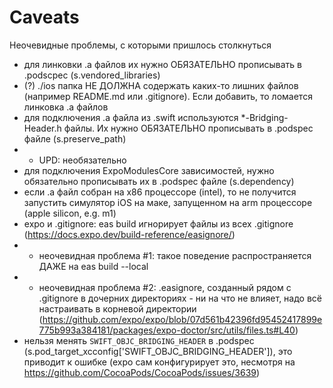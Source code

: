 # Caveats

Неочевидные проблемы, с которыми пришлось столкнуться

- для линковки .a файлов их нужно ОБЯЗАТЕЛЬНО прописывать в .podscpec (s.vendored_libraries)
- (?) ./ios папка НЕ ДОЛЖНА содержать каких-то лишних файлов (например README.md или .gitignore). Если добавить, то ломается линковка .a файлов
- для подключения .a файла из .swift используются *-Bridging-Header.h файлы. Их нужно ОБЯЗАТЕЛЬНО прописывать в .podspec файле (s.preserve_path)
- - UPD: необязательно
- для подключения ExpoModulesCore зависимостей, нужно обязательно прописывать их в .podspec файле (s.dependency)
- если .a файл собран на x86 процессоре (intel), то не получится запустить симулятор iOS на маке, запущенном на arm процессоре (apple silicon, e.g. m1)
- expo и .gitignore: eas build игнорирует файлы из всех .gitignore (https://docs.expo.dev/build-reference/easignore/)
- - неочевидная проблема #1: такое поведение распространяется ДАЖЕ на eas build --local
- - неочевидная проблема #2: .easignore, созданный рядом с .gitignore в дочерних директориях - ни на что не влияет, надо всё настраивать в корневой директории (https://github.com/expo/expo/blob/07d561b42396fd95452417899e775b993a384181/packages/expo-doctor/src/utils/files.ts#L40)
- нельзя менять `SWIFT_OBJC_BRIDGING_HEADER` в .podspec (s.pod_target_xcconfig['SWIFT_OBJC_BRIDGING_HEADER']), это приводит к ошибке (expo сам конфигурирует это, несмотря на https://github.com/CocoaPods/CocoaPods/issues/3639)